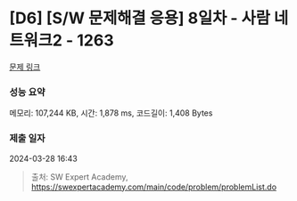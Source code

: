 # [D6] [S/W 문제해결 응용] 8일차 - 사람 네트워크2 - 1263 

[문제 링크](https://swexpertacademy.com/main/code/problem/problemDetail.do?contestProbId=AV18P2B6Iu8CFAZN) 

### 성능 요약

메모리: 107,244 KB, 시간: 1,878 ms, 코드길이: 1,408 Bytes

### 제출 일자

2024-03-28 16:43



> 출처: SW Expert Academy, https://swexpertacademy.com/main/code/problem/problemList.do